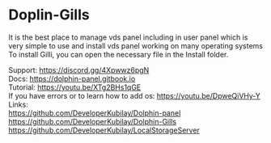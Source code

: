 # Doplin-Gills
It is the best place to manage vds panel including in user panel which is very simple to use and install vds panel working on many operating systems<br>
To install Gilli, you can open the necessary file in the Install folder.<br>

Support: https://discord.gg/4Xpwwz6pgN<br>
Docs: https://dolphin-panel.gitbook.io <br>
Tutorial: https://youtu.be/XTg2BHs1qGE <br>
If you have errors or to learn how to add os: https://youtu.be/DpweQiVHy-Y <br>
Links:<br>
https://github.com/DeveloperKubilay/Dolphin-panel <br>
https://github.com/DeveloperKubilay/Dolphin-Gills <br>
https://github.com/DeveloperKubilay/LocalStorageServer <br>

